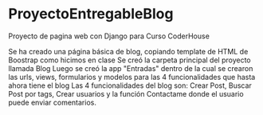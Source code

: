 # ProyectoEntregableBlog
Proyecto de pagina web con Django para Curso CoderHouse

Se ha creado una  página básica de blog, copiando template de HTML de Boostrap como hicimos en clase
Se creó la carpeta principal del proyecto llamada Blog
Luego se creó la app "Entradas" dentro de la cual se crearon las urls, views, formularios y modelos para las 4 funcionalidades que hasta ahora tiene el blog
Las 4 funcionalidades del blog son: Crear Post, Buscar Post por tags, Crear usuarios y la función Contactame donde el usuario puede enviar comentarios.
